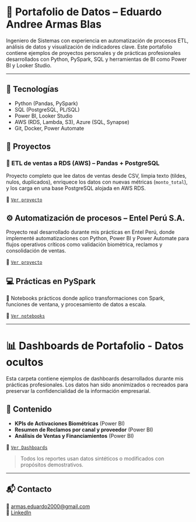 # 📁 Portafolio de Datos – Eduardo Andree Armas Blas

Ingeniero de Sistemas con experiencia en automatización de procesos ETL, análisis de datos y visualización de indicadores clave. Este portafolio contiene ejemplos de proyectos personales y de prácticas profesionales desarrollados con Python, PySpark, SQL y herramientas de BI como Power BI y Looker Studio.

---

## 🧰 Tecnologías

- Python (Pandas, PySpark)
- SQL (PostgreSQL, PL/SQL)
- Power BI, Looker Studio
- AWS (RDS, Lambda, S3), Azure (SQL, Synapse)
- Git, Docker, Power Automate


## 🚀 Proyectos

### 🔹 ETL de ventas a RDS (AWS) – Pandas + PostgreSQL
Proyecto completo que lee datos de ventas desde CSV, limpia texto (tildes, nulos, duplicados), enriquece los datos con nuevas métricas (`monto_total`), y los carga en una base PostgreSQL alojada en AWS RDS.

📁 [`Ver proyecto`](proyectos_etl/etl_rds_aws/README.md)

## ⚙️ Automatización de procesos – Entel Perú S.A.

Proyecto real desarrollado durante mis prácticas en Entel Perú, donde implementé automatizaciones con Python, Power BI y Power Automate para flujos operativos críticos como validación biométrica, reclamos y consolidación de ventas.

📁 [`Ver proyecto`](proyectos_etl/automatizacion_entel/README.md)

## 💻 Prácticas en PySpark

🧪 Notebooks prácticos donde aplico transformaciones con Spark, funciones de ventana, y procesamiento de datos a escala.

📁 [`Ver notebooks`](notebooks_pyspark/README.md)

---
# 📊 Dashboards de Portafolio - Datos ocultos

Esta carpeta contiene ejemplos de dashboards desarrollados durante mis prácticas profesionales. Los datos han sido anonimizados o recreados para preservar la confidencialidad de la información empresarial.

## 🧪 Contenido

- **KPIs de Activaciones Biométricas** (Power BI)
- **Resumen de Reclamos por canal y proveedor** (Power BI)
- **Análisis de Ventas y Financiamientos** (Power BI)

📁 [`Ver Dashboards`](dashboards/README.md)

> Todos los reportes usan datos sintéticos o modificados con propósitos demostrativos.

---

## 📬 Contacto

📧 armas.eduardo2000@gmail.com  
🔗 [LinkedIn](https://linkedin.com/in/eduardoarmas2000)
